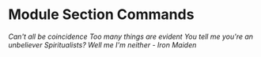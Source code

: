 # Module Section Commands

_Can't all be coincidence_
_Too many things are evident_
_You tell me you're an unbeliever_
_Spiritualists? Well me I'm neither_
_- Iron Maiden_
